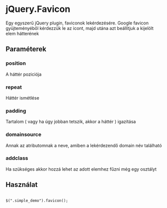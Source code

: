 jQuery.Favicon
==============

Egy egyszerű jQuery plugin, faviconok lekérdezésére.
Google favicon gyüjteményéből kérdezzük le az icont, majd utána azt beállítjuk a kijelölt elem hátterének

Paraméterek
-----------

### position
A háttér poziciója

### repeat
Háttér ismétlése

### padding
Tartalom ( vagy ha úgy jobban tetszik, akkor a háttér ) igazítása

### domainsource
Annak az atributomnak a neve, amiben a lekérdezendő domain név található

### addclass
Ha szükséges akkor hozzá lehet az adott elemhez fűzni még egy osztályt


Használat
---------

<code>
$(".simple_demo").favicon();
</code>